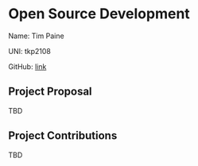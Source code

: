 # Open Source Development

Name: Tim Paine

UNI: tkp2108

GitHub: [link](https://github.com/timkpaine)


## Project Proposal
TBD

## Project Contributions
TBD